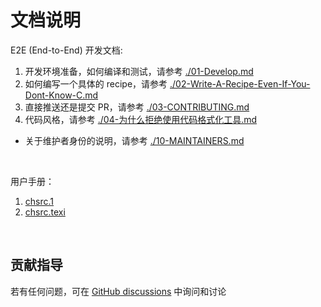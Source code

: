 <!-- -----------------------------------------------------------
 ! SPDX-License-Identifier: GFDL-1.3-or-later
 ! -------------------------------------------------------------
 ! Doc Type      : Markdown
 ! Doc Name      : (Document Introduction.md)
 ! Doc Authors   : Aoran Zeng <ccmywish@qq.com>
 ! Contributors  :  Nul None  <nul@none.org>
 !               |
 ! Created On    : <2024-12-27>
 ! Last Modified : <2025-08-11>
 ! ---------------------------------------------------------- -->

# 文档说明

E2E (End-to-End) 开发文档:

1. 开发环境准备，如何编译和测试，请参考 [./01-Develop.md](./01-Develop.md)
2. 如何编写一个具体的 recipe，请参考 [./02-Write-A-Recipe-Even-If-You-Dont-Know-C.md](./02-Write-A-Recipe-Even-If-You-Dont-Know-C.md)
3. 直接推送还是提交 PR，请参考 [./03-CONTRIBUTING.md](./03-CONTRIBUTING.md)
4. 代码风格，请参考 [./04-为什么拒绝使用代码格式化工具.md](./04-为什么拒绝使用代码格式化工具.md)

- 关于维护者身份的说明，请参考 [./10-MAINTAINERS.md](./10-MAINTAINERS.md)

<br>

用户手册：

1. [chsrc.1](./chsrc.1)
2. [chsrc.texi](./chsrc.texi)

<br>

## 贡献指导

若有任何问题，可在 [GitHub discussions](https://github.com/RubyMetric/chsrc/discussions) 中询问和讨论

<br>
